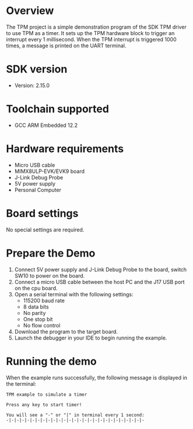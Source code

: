 Overview
========
The TPM project is a simple demonstration program of the SDK TPM driver to use TPM as a timer.
It sets up the TPM hardware block to trigger an interrupt every 1 millisecond.
When the TPM interrupt is triggered 1000 times, a message is printed on the UART terminal.

SDK version
===========
- Version: 2.15.0

Toolchain supported
===================
- GCC ARM Embedded  12.2

Hardware requirements
=====================
- Micro USB cable
- MIMX8ULP-EVK/EVK9 board
- J-Link Debug Probe
- 5V power supply
- Personal Computer

Board settings
==============
No special settings are required.

Prepare the Demo
================
1.  Connect 5V power supply and J-Link Debug Probe to the board, switch SW10 to power on the board.
2.  Connect a micro USB cable between the host PC and the J17 USB port on the cpu board.
3.  Open a serial terminal with the following settings:
    - 115200 baud rate
    - 8 data bits
    - No parity
    - One stop bit
    - No flow control
4.  Download the program to the target board.
5.  Launch the debugger in your IDE to begin running the example.

Running the demo
================
When the example runs successfully, the following message is displayed in the terminal:

~~~~~~~~~~~~~~~~~~~~~~~~~~~~~~~~~~~~~~~~~~~~~~~~~~~~~~~~~~~~~~~~~~~~~~~~~~~~~~
TPM example to simulate a timer

Press any key to start timer!

You will see a "-" or "|" in terminal every 1 second:
-|-|-|-|-|-|-|-|-|-|-|-|-|-|-|-|-|-|-|-|-|-|-|-|-|-|-
~~~~~~~~~~~~~~~~~~~~~~~~~~~~~~~~~~~~~~~~~~~~~~~~~~~~~~~~~~~~~~~~~~~~~~~~~~~~~~
